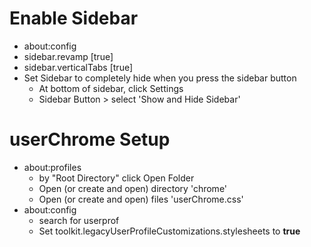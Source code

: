 # Enable Sidebar
- about:config
- sidebar.revamp [true]
- sidebar.verticalTabs [true]
- Set Sidebar to completely hide when you press the sidebar button
  - At bottom of sidebar, click Settings
  - Sidebar Button > select 'Show and Hide Sidebar'

# userChrome Setup
- about:profiles
  - by "Root Directory" click Open Folder
  - Open (or create and open) directory 'chrome'
  - Open (or create and open) files 'userChrome.css'
- about:config
  - search for userprof
  - Set toolkit.legacyUserProfileCustomizations.stylesheets to **true**
